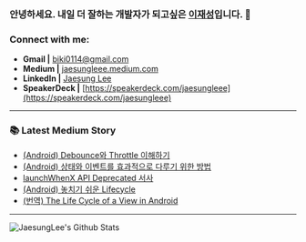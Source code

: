 ### 안녕하세요. 내일 더 잘하는 개발자가 되고싶은 [이재성][notion]입니다. 👋

<!-- ### Who am I
- 🔭 I’m currently working on a [personal project][website]!
- 🌱 I’m currently learning Data Science and Analytics 🤣
- 👯 I’m looking to collaborate with other content creators
- 🥅 2020 Goals: Give impact to society
- ⚡ Fun fact: I love blogging, reading books, and drawing -->

<!-- <br /> -->

### Connect with me:
* **Gmail |** [biki0114@gmail.com](mailto:biki0114@gmail.com)
* **Medium |** [jaesungleee.medium.com](https://jaesungleee.medium.com/)
* **LinkedIn |** [Jaesung Lee](https://www.linkedin.com/in/jaesung-lee-814a66210/)
* **SpeakerDeck |** [https://speakerdeck.com/jaesungleee](https://speakerdeck.com/jaesungleee)
  

---

### 📚 Latest Medium Story
<!-- MEDIUM-STORY-LIST:START -->
- [&lpar;Android&rpar; Debounce와 Throttle 이해하기](https://jaesungleee.medium.com/android-debounce%EC%99%80-throttle-%EC%9D%B4%ED%95%B4%ED%95%98%EA%B8%B0-e6da12d18d26?source=rss-1de6c2ced51------2)
- [&lpar;Android&rpar; 상태와 이벤트를 효과적으로 다루기 위한 방법](https://jaesungleee.medium.com/android-%EC%83%81%ED%83%9C%EC%99%80-%EC%9D%B4%EB%B2%A4%ED%8A%B8%EB%A5%BC-%ED%9A%A8%EA%B3%BC%EC%A0%81%EC%9C%BC%EB%A1%9C-%EB%8B%A4%EB%A3%A8%EA%B8%B0-%EC%9C%84%ED%95%9C-%EB%B0%A9%EB%B2%95-fef79f572189?source=rss-1de6c2ced51------2)
- [launchWhenX API Deprecated 서사](https://jaesungleee.medium.com/launchwhenx-api-deprecated-%EC%84%9C%EC%82%AC-16c81e1a1073?source=rss-1de6c2ced51------2)
- [&lpar;Android&rpar; 놓치기 쉬운 Lifecycle](https://jaesungleee.medium.com/%EB%86%93%EC%B9%98%EA%B8%B0-%EC%89%AC%EC%9A%B4-lifecycle-daf5b293f5e?source=rss-1de6c2ced51------2)
- [&lpar;번역&rpar; The Life Cycle of a View in Android](https://jaesungleee.medium.com/%EB%B2%88%EC%97%AD-the-life-cycle-of-a-view-in-android-401ce77671d8?source=rss-1de6c2ced51------2)
<!-- MEDIUM-STORY-LIST:END -->

---

<img align="left" alt="JaesungLee's Github Stats" src="https://github-readme-stats.vercel.app/api?username=JaesungLeee&count_private=true&show_icons=true&theme=dark" />

[notion]: https://dev-wotjd.notion.site/Android-d556488b12ef4f108e54c1d67bc6f07e